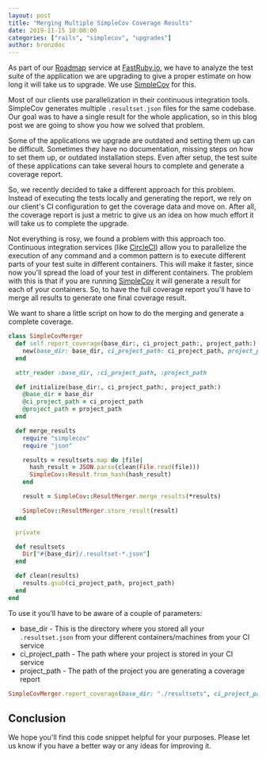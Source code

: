 ```yaml
---
layout: post
title: "Merging Multiple SimpleCov Coverage Results"
date: 2019-11-15 10:00:00
categories: ["rails", "simplecov", "upgrades"]
author: bronzdoc
---
```


As part of our [Roadmap](https://www.fastruby.io/roadmap) service at [FastRuby.io](https://fastruby.io), we have to analyze the test suite of the application we are upgrading to give a proper estimate on how long it will take us to upgrade. We use [SimpleCov](https://github.com/colszowka/simplecov) for this.

Most of our clients use parallelization in their continuous integration tools. SimpleCov generates multiple `.resultset.json` files for the same codebase. Our goal was to have a single result for the whole application, so in this blog post we are going to show you how we solved that problem.

<!--more-->

Some of the applications we upgrade are outdated and setting them up can be difficult. Sometimes they have no documentation, missing steps on how to set them up, or outdated installation steps. Even after setup, the test suite of these applications can take several hours to complete and generate a coverage report.

So, we recently decided to take a different approach for this problem. Instead of executing the tests locally and generating the report, we rely on our client's CI configuration to get the coverage data and move on. After all, the coverage report is just a metric to give us an idea on how much effort it will take us to complete the upgrade.

Not everything is rosy, we found a problem with this approach too. Continuous integration services (like [CircleCI](https://circleci.com/)) allow you to parallelize the execution of any command and a common pattern is to execute different parts of your test suite in different containers. This will make it faster, since now you'll spread the load of your test in different containers. The problem with this is that if you are running [SimpleCov](https://github.com/colszowka/simplecov) it will generate a result for each of your containers. So, to have the full coverage report you'll have to merge all results to generate one final coverage result.

We want to share a little script on how to do the merging and generate a complete coverage.

```ruby
class SimpleCovMerger
  def self.report_coverage(base_dir:, ci_project_path:, project_path:)
    new(base_dir: base_dir, ci_project_path: ci_project_path, project_path: project_path).merge_results
  end

  attr_reader :base_dir, :ci_project_path, :project_path

  def initialize(base_dir:, ci_project_path:, project_path:)
    @base_dir = base_dir
    @ci_project_path = ci_project_path
    @project_path = project_path
  end

  def merge_results
    require "simplecov"
    require "json"

    results = resultsets.map do |file|
      hash_result = JSON.parse(clean(File.read(file)))
      SimpleCov::Result.from_hash(hash_result)
    end

    result = SimpleCov::ResultMerger.merge_results(*results)

    SimpleCov::ResultMerger.store_result(result)
  end

  private

  def resultsets
    Dir["#{base_dir}/.resultset-*.json"]
  end

  def clean(results)
    results.gsub(ci_project_path, project_path)
  end
end

```

To use it you'll have to be aware of a couple of parameters:

* base_dir         - This is the directory where you stored all your `.resultset.json` from your different containers/machines from your CI service
* ci_project_path  - The path where your project is stored in your CI service
* project_path     - The path of the project you are generating a coverage report

```ruby
SimpleCovMerger.report_coverage(base_dir: "./resultsets", ci_project_path: "/home/ubuntu/the_project/", project_path: "/Users/bronzdoc/projects/fastruby/the_project/)
```

## Conclusion

We hope you'll find this code snippet helpful for your purposes. Please let us know if you have a better way or any ideas for improving it.
